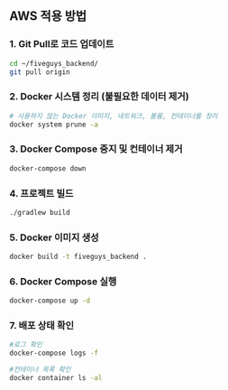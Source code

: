## AWS 적용 방법

### 1. Git Pull로 코드 업데이트
```sh
cd ~/fiveguys_backend/
git pull origin
```

### 2. Docker 시스템 정리 (불필요한 데이터 제거)
```sh
# 사용하지 않는 Docker 이미지, 네트워크, 볼륨, 컨테이너를 정리
docker system prune -a
```

### 3. Docker Compose 중지 및 컨테이너 제거
```sh
docker-compose down
```

### 4. 프로젝트 빌드
```sh
./gradlew build
```

### 5. Docker 이미지 생성
```sh
docker build -t fiveguys_backend .
```

### 6. Docker Compose 실행
```sh
docker-compose up -d
```

### 7. 배포 상태 확인
```sh
#로그 확인
docker-compose logs -f

#컨테이너 목록 확인
docker container ls -al
```
